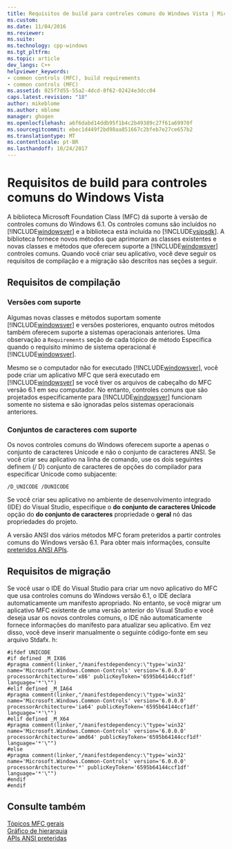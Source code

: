 ```yaml
---
title: Requisitos de build para controles comuns do Windows Vista | Microsoft Docs
ms.custom: 
ms.date: 11/04/2016
ms.reviewer: 
ms.suite: 
ms.technology: cpp-windows
ms.tgt_pltfrm: 
ms.topic: article
dev_langs: C++
helpviewer_keywords:
- common controls (MFC), build requirements
- common controls (MFC)
ms.assetid: 025f7d55-55a2-4dcd-8f62-02424e3dcc04
caps.latest.revision: "18"
author: mikeblome
ms.author: mblome
manager: ghogen
ms.openlocfilehash: a6f6dabd14ddb95f1b4c2b49389c27f61a69970f
ms.sourcegitcommit: ebec1d449f2bd98aa851667c2bfeb7e27ce657b2
ms.translationtype: MT
ms.contentlocale: pt-BR
ms.lasthandoff: 10/24/2017
---
```

# <a name="build-requirements-for-windows-vista-common-controls"></a>Requisitos de build para controles comuns do Windows Vista
A biblioteca Microsoft Foundation Class (MFC) dá suporte à versão de controles comuns do Windows 6.1. Os controles comuns são incluídos no [!INCLUDE[windowsver](../build/reference/includes/windowsver_md.md)] e a biblioteca está incluída no [!INCLUDE[vsipsdk](../mfc/includes/vsipsdk_md.md)]. A biblioteca fornece novos métodos que aprimoram as classes existentes e novas classes e métodos que oferecem suporte a [!INCLUDE[windowsver](../build/reference/includes/windowsver_md.md)] controles comuns. Quando você criar seu aplicativo, você deve seguir os requisitos de compilação e a migração são descritos nas seções a seguir.  
  
## <a name="compilation-requirements"></a>Requisitos de compilação  
  
### <a name="supported-versions"></a>Versões com suporte  
 Algumas novas classes e métodos suportam somente [!INCLUDE[windowsver](../build/reference/includes/windowsver_md.md)] e versões posteriores, enquanto outros métodos também oferecem suporte a sistemas operacionais anteriores. Uma observação a `Requirements` seção de cada tópico de método Especifica quando o requisito mínimo de sistema operacional é [!INCLUDE[windowsver](../build/reference/includes/windowsver_md.md)].  
  
 Mesmo se o computador não for executado [!INCLUDE[windowsver](../build/reference/includes/windowsver_md.md)], você pode criar um aplicativo MFC que será executado em [!INCLUDE[windowsver](../build/reference/includes/windowsver_md.md)] se você tiver os arquivos de cabeçalho do MFC versão 6.1 em seu computador. No entanto, controles comuns que são projetados especificamente para [!INCLUDE[windowsver](../build/reference/includes/windowsver_md.md)] funcionam somente no sistema e são ignoradas pelos sistemas operacionais anteriores.  
  
### <a name="supported-character-sets"></a>Conjuntos de caracteres com suporte  
 Os novos controles comuns do Windows oferecem suporte a apenas o conjunto de caracteres Unicode e não o conjunto de caracteres ANSI. Se você criar seu aplicativo na linha de comando, use os dois seguintes definem (/ D) conjunto de caracteres de opções do compilador para especificar Unicode como subjacente:  
  
```  
/D_UNICODE /DUNICODE  
```  
  
 Se você criar seu aplicativo no ambiente de desenvolvimento integrado (IDE) do Visual Studio, especifique o **do conjunto de caracteres Unicode** opção do **do conjunto de caracteres** propriedade o **geral**  nó das propriedades do projeto.  
  
 A versão ANSI dos vários métodos MFC foram preteridos a partir controles comuns do Windows versão 6.1. Para obter mais informações, consulte [preteridos ANSI APIs](../mfc/deprecated-ansi-apis.md).  
  
## <a name="migration-requirements"></a>Requisitos de migração  
 Se você usar o IDE do Visual Studio para criar um novo aplicativo do MFC que usa controles comuns do Windows versão 6.1, o IDE declara automaticamente um manifesto apropriado. No entanto, se você migrar um aplicativo MFC existente de uma versão anterior do Visual Studio e você deseja usar os novos controles comuns, o IDE não automaticamente fornece informações do manifesto para atualizar seu aplicativo. Em vez disso, você deve inserir manualmente o seguinte código-fonte em seu arquivo Stdafx. h:  
  
```  
#ifdef UNICODE  
#if defined _M_IX86  
#pragma comment(linker,"/manifestdependency:\"type='win32' name='Microsoft.Windows.Common-Controls' version='6.0.0.0' processorArchitecture='x86' publicKeyToken='6595b64144ccf1df' language='*'\"")  
#elif defined _M_IA64  
#pragma comment(linker,"/manifestdependency:\"type='win32' name='Microsoft.Windows.Common-Controls' version='6.0.0.0' processorArchitecture='ia64' publicKeyToken='6595b64144ccf1df' language='*'\"")  
#elif defined _M_X64  
#pragma comment(linker,"/manifestdependency:\"type='win32' name='Microsoft.Windows.Common-Controls' version='6.0.0.0' processorArchitecture='amd64' publicKeyToken='6595b64144ccf1df' language='*'\"")  
#else  
#pragma comment(linker,"/manifestdependency:\"type='win32' name='Microsoft.Windows.Common-Controls' version='6.0.0.0' processorArchitecture='*' publicKeyToken='6595b64144ccf1df' language='*'\"")  
#endif  
#endif  
```  
  
## <a name="see-also"></a>Consulte também  
 [Tópicos MFC gerais](../mfc/general-mfc-topics.md)   
 [Gráfico de hierarquia](../mfc/hierarchy-chart.md)   
 [APIs ANSI preteridas](../mfc/deprecated-ansi-apis.md)

